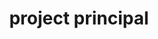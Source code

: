 ---
name: don alexander
title: project principal
quote: 'We work on some of the most monumental projects in the country. Collaborating with our industry’s top professionals, including our own Merritt team, is deeply rewarding.'
details: >-
  A nine-year veteran of Merritt, Don Alexander brings a passion for design and
  architecture to work every day. Prior to joining Merritt, Don owned and
  operated Falls Lumber and Millwork, a high-end architectural millwork firm. His
  personal knowledge of both the craft and business side of woodworking make him
  an ideal ally for both his clients and Merritt.



  Don oversees an exceptional team of project managers, project engineers, field
  installation managers and project coordinating staff. Together they provide
  comprehensive project direction and solutions for Merritt’s clients who include
  the most discerning general contractors, architects, designers and homeowners
  anywhere.



  Don sits on the Advisory Board for the University of Akron’s Interior School of
  Design and is also a guest lecturer for the school’s Design and Project
  Management courses.
image: /uploads/staff-5.jpg
display_number: 4
_comments:
  image: file should be ~600px wide
lang: en
---